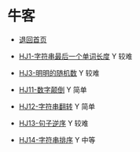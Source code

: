 # 牛客

- [退回首页](../README.md)



- [HJ1-字符串最后一个单词长度](./lbj-hj1/README.md) Y 较难
- [HJ3-明明的随机数](./lbj-hj3/README.md) Y 较难
- [HJ11-数字颠倒](./lbj-hj11/README.md) Y 简单
- [HJ12-字符串翻转](./lbj-hj12/README.md) Y 简单
- [HJ13-句子逆序](./lbj-hj13/README.md) Y 较难
- [HJ14-字符串排序](./lbj-hj14/README.md) Y 中等

